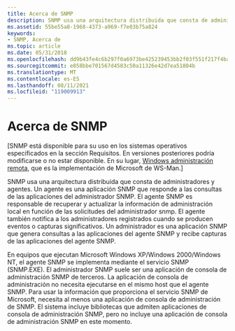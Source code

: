 ```yaml
---
title: Acerca de SNMP
description: SNMP usa una arquitectura distribuida que consta de administradores y agentes.
ms.assetid: 55be55a8-1968-4373-a969-f7e03b75a824
keywords:
- SNMP, Acerca de
ms.topic: article
ms.date: 05/31/2018
ms.openlocfilehash: dd9b43fe4c6b297f0a6973be425239453bb2f03f551f217f4baf7ed0c55099b3
ms.sourcegitcommit: e858bbe701567d4583c50a11326e42d7ea51804b
ms.translationtype: MT
ms.contentlocale: es-ES
ms.lasthandoff: 08/11/2021
ms.locfileid: "119009913"
---
```

# <a name="about-snmp"></a>Acerca de SNMP

\[SNMP está disponible para su uso en los sistemas operativos especificados en la sección Requisitos. En versiones posteriores podría modificarse o no estar disponible. En su lugar, [Windows administración remota](/windows/desktop/WinRM/portal), que es la implementación de Microsoft de WS-Man.\]

SNMP usa una arquitectura distribuida que consta de administradores y agentes. Un agente es una aplicación SNMP que responde a las consultas de las aplicaciones del administrador SNMP. El agente SNMP es responsable de recuperar y actualizar la información de administración local en función de las solicitudes del administrador snmp. El agente también notifica a los administradores registrados cuando se producen eventos o capturas significativos. Un administrador es una aplicación SNMP que genera consultas a las aplicaciones del agente SNMP y recibe capturas de las aplicaciones del agente SNMP.

En equipos que ejecutan Microsoft Windows XP/Windows 2000/Windows NT, el agente SNMP se implementa mediante el servicio SNMP (SNMP.EXE). El administrador SNMP suele ser una aplicación de consola de administración SNMP de terceros. La aplicación de consola de administración no necesita ejecutarse en el mismo host que el agente SNMP. Para usar la información que proporciona el servicio SNMP de Microsoft, necesita al menos una aplicación de consola de administración de SNMP. El sistema incluye bibliotecas que admiten aplicaciones de consola de administración SNMP, pero no incluye una aplicación de consola de administración SNMP en este momento.

 

 